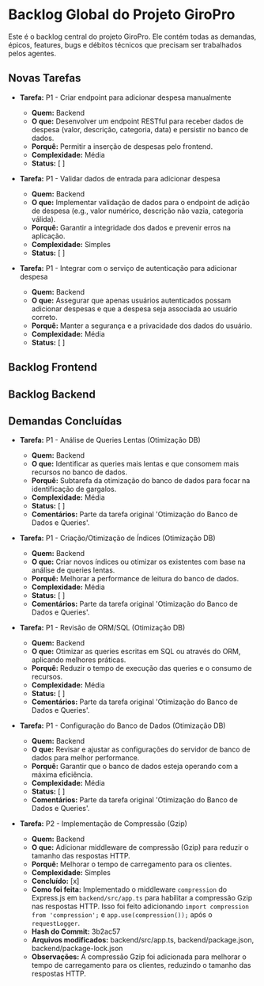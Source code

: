 # Backlog Global do Projeto GiroPro

<!-- ATENÇÃO: Não modifique ou remova este cabeçalho e a estrutura geral deste arquivo. Ele é essencial para o funcionamento do sistema. -->

Este é o backlog central do projeto GiroPro. Ele contém todas as demandas, épicos, features, bugs e débitos técnicos que precisam ser trabalhados pelos agentes.

## Novas Tarefas

- **Tarefa:** P1 - Criar endpoint para adicionar despesa manualmente
  - **Quem:** Backend
  - **O que:** Desenvolver um endpoint RESTful para receber dados de despesa (valor, descrição, categoria, data) e persistir no banco de dados.
  - **Porquê:** Permitir a inserção de despesas pelo frontend.
  - **Complexidade:** Média
  - **Status:** [ ]

- **Tarefa:** P1 - Validar dados de entrada para adicionar despesa
  - **Quem:** Backend
  - **O que:** Implementar validação de dados para o endpoint de adição de despesa (e.g., valor numérico, descrição não vazia, categoria válida).
  - **Porquê:** Garantir a integridade dos dados e prevenir erros na aplicação.
  - **Complexidade:** Simples
  - **Status:** [ ]

- **Tarefa:** P1 - Integrar com o serviço de autenticação para adicionar despesa
  - **Quem:** Backend
  - **O que:** Assegurar que apenas usuários autenticados possam adicionar despesas e que a despesa seja associada ao usuário correto.
  - **Porquê:** Manter a segurança e a privacidade dos dados do usuário.
  - **Complexidade:** Média
  - **Status:** [ ]


## Backlog Frontend

## Backlog Backend

## Demandas Concluídas



- **Tarefa:** P1 - Análise de Queries Lentas (Otimização DB)
  - **Quem:** Backend
  - **O que:** Identificar as queries mais lentas e que consomem mais recursos no banco de dados.
  - **Porquê:** Subtarefa da otimização do banco de dados para focar na identificação de gargalos.
  - **Complexidade:** Média
  - **Status:** [ ]
  - **Comentários:** Parte da tarefa original 'Otimização do Banco de Dados e Queries'.

- **Tarefa:** P1 - Criação/Otimização de Índices (Otimização DB)
  - **Quem:** Backend
  - **O que:** Criar novos índices ou otimizar os existentes com base na análise de queries lentas.
  - **Porquê:** Melhorar a performance de leitura do banco de dados.
  - **Complexidade:** Média
  - **Status:** [ ]
  - **Comentários:** Parte da tarefa original 'Otimização do Banco de Dados e Queries'.

- **Tarefa:** P1 - Revisão de ORM/SQL (Otimização DB)
  - **Quem:** Backend
  - **O que:** Otimizar as queries escritas em SQL ou através do ORM, aplicando melhores práticas.
  - **Porquê:** Reduzir o tempo de execução das queries e o consumo de recursos.
  - **Complexidade:** Média
  - **Status:** [ ]
  - **Comentários:** Parte da tarefa original 'Otimização do Banco de Dados e Queries'.

- **Tarefa:** P1 - Configuração do Banco de Dados (Otimização DB)
  - **Quem:** Backend
  - **O que:** Revisar e ajustar as configurações do servidor de banco de dados para melhor performance.
  - **Porquê:** Garantir que o banco de dados esteja operando com a máxima eficiência.
  - **Complexidade:** Média
  - **Status:** [ ]
  - **Comentários:** Parte da tarefa original 'Otimização do Banco de Dados e Queries'.



- **Tarefa:** P2 - Implementação de Compressão (Gzip)
  - **Quem:** Backend
  - **O que:** Adicionar middleware de compressão (Gzip) para reduzir o tamanho das respostas HTTP.
  - **Porquê:** Melhorar o tempo de carregamento para os clientes.
  - **Complexidade:** Simples
  - **Concluído:** [x]
  - **Como foi feita:** Implementado o middleware `compression` do Express.js em `backend/src/app.ts` para habilitar a compressão Gzip nas respostas HTTP. Isso foi feito adicionando `import compression from 'compression';` e `app.use(compression());` após o `requestLogger`.
  - **Hash do Commit:** 3b2ac57
  - **Arquivos modificados:** backend/src/app.ts, backend/package.json, backend/package-lock.json
  - **Observações:** A compressão Gzip foi adicionada para melhorar o tempo de carregamento para os clientes, reduzindo o tamanho das respostas HTTP.

